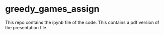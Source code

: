 # greedy_games_assign
This repo contains the ipynb file of the code.
This contains a pdf version of the presentation file.
